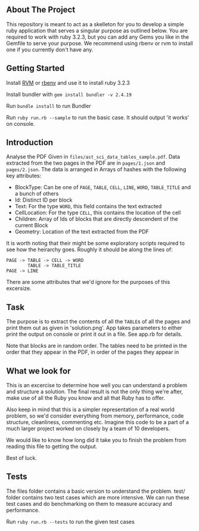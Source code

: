 ## About The Project

This repository is meant to act as a skelleton for you to develop a simple ruby application that serves a singular purpose as outlined below. You are required to work with ruby 3.2.3, but you can add any Gems you like in the Gemfile to serve your purpose. We recommend using rbenv or rvm to install one if you currently don't have any.


## Getting Started
Install [RVM](https://rvm.io/rvm/install) or [rbenv](https://github.com/rbenv/rbenv) and use it to install ruby 3.2.3

Install bundler with `gem install bundler -v 2.4.19`

Run `bundle install` to run Bundler

Run `ruby run.rb --sample` to run the basic case. It should output 'it works' on console.


## Introduction

Analyse the PDF Given in `files/ast_sci_data_tables_sample.pdf`. Data extracted from the two pages in the PDF are in `pages/1.json` and `pages/2.json`. The data is
arranged in Arrays of hashes with the following key attributes:

  * BlockType: Can be one of `PAGE`, `TABLE`, `CELL`, `LINE`, `WORD`, `TABLE_TITLE` and a bunch of others
  * Id: Distinct ID per block
  * Text: For the type `WORD`, this field contains the text extracted
  * CellLocation: For the type `CELL`, this contains the location of the cell
  * Children: Array of Ids of blocks that are directly descendent of the current Block
  * Geometry: Location of the text extracted from the PDF


It is worth noting that their might be some exploratory scripts required to see how the heirarchy goes. Roughly it should be along the lines of:
```
PAGE -> TABLE -> CELL -> WORD
        TABLE -> TABLE_TITLE
PAGE -> LINE
```

There are some attributes that we'd ignore for the purposes of this excersize.


## Task

The purpose is to extract the contents of all the `TABLE`s of all the pages and print them out as given in 'solution.png'. App takes parameters to either print the output on console or print it out in a file. See app.rb for details.

Note that blocks are in random order. The tables need to be printed in the order that they appear in the PDF, in order of the pages they appear in

## What we look for

This is an excercise to determine how well you can understand a problem and structure a solution. The final result is not the only thing we're after, make use of all the Ruby you know and all that Ruby has to offer.

Also keep in mind that this is a simpler representation of a real world problem, so we'd consider everything from memory, performance, code structure, cleanliness, commenting etc. Imagine this code to be a part of a much larger project worked on closely by a team of 10 developers.

We would like to know how long did it take you to finish the problem from reading this file to getting the output.

Best of luck.


## Tests

The files folder contains a basic version to understand the problem. test/ folder contains two test cases which are more intensive. We can run these test cases and do benchmarking on them to measure accuracy and performance.

Run `ruby run.rb --tests` to run the given test cases

